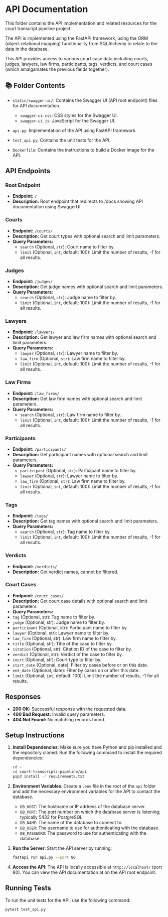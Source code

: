 # API Documentation

This folder contains the API implementation and related resources for the court transcript pipeline project.

The API is implemented using the FastAPI framework, using the ORM (object relational mapping) functionality from SQLAlchemy to relate to the data in the database. 

This API provides access to various court case data including courts, judges, lawyers, law firms, participants, tags, verdicts, and court cases (which amalgamates the previous fields together).


## 📚 Folder Contents

- `static/swagger-ui/`: Contains the Swagger UI (API root endpoint) files for API documentation.
  - `swagger-ui.css`: CSS styles for the Swagger UI.
  - `swagger-ui.js`: JavaScript for the Swagger UI.
  
- `api.py`: Implementation of the API using FastAPI framework.
  
- `test_api.py`: Contains the unit tests for the API.
  
- `Dockerfile`: Contains the instructions to build a Docker image for the API.


## API Endpoints

### Root Endpoint
- **Endpoint:** `/`
- **Description:** Root endpoint that redirects to /docs showing API documentation using SwaggerUI

### Courts
- **Endpoint:** `/courts/`
- **Description:** Get court types with optional search and limit parameters.
- **Query Parameters:**
  - `search` (Optional, `str`): Court name to filter by.
  - `limit` (Optional, `int`, default: 100): Limit the number of results, -1 for all results.

### Judges
- **Endpoint:** `/judges/`
- **Description:** Get judge names with optional search and limit parameters.
- **Query Parameters:**
  - `search` (Optional, `str`): Judge name to filter by.
  - `limit` (Optional, `int`, default: 100): Limit the number of results, -1 for all results.

### Lawyers
- **Endpoint:** `/lawyers/`
- **Description:** Get lawyer and law firm names with optional search and limit parameters.
- **Query Parameters:**
  - `lawyer` (Optional, `str`): Lawyer name to filter by.
  - `law_firm` (Optional, `str`): Law firm name to filter by.
  - `limit` (Optional, `int`, default: 100): Limit the number of results, -1 for all results.

### Law Firms
- **Endpoint:** `/law_firms/`
- **Description:** Get law firm names with optional search and limit parameters.
- **Query Parameters:**
  - `search` (Optional, `str`): Law firm name to filter by.
  - `limit` (Optional, `int`, default: 100): Limit the number of results, -1 for all results.

### Participants
- **Endpoint:** `/participants/`
- **Description:** Get participant names with optional search and limit parameters.
- **Query Parameters:**
  - `participant` (Optional, `str`): Participant name to filter by.
  - `lawyer` (Optional, `str`): Lawyer name to filter by.
  - `law_firm` (Optional, `str`): Law firm name to filter by.
  - `limit` (Optional, `int`, default: 100): Limit the number of results, -1 for all results.

### Tags
- **Endpoint:** `/tags/`
- **Description:** Get tag names with optional search and limit parameters.
- **Query Parameters:**
  - `search` (Optional, `str`): Tag name to filter by.
  - `limit` (Optional, `int`, default: 100): Limit the number of results, -1 for all results.

### Verdicts
- **Endpoint:** `/verdicts/`
- **Description:** Get verdict names, cannot be filtered.


### Court Cases
- **Endpoint:** `/court_cases/`
- **Description:** Get court case details with optional search and limit parameters.
- **Query Parameters:**
- `tag` (Optional, str): Tag name to filter by.
- `judge` (Optional, str): Judge name to filter by.
- `participant` (Optional, str): Participant name to filter by.
- `lawyer` (Optional, str): Lawyer name to filter by.
- `law_firm` (Optional, str): Law firm name to filter by.
- `title` (Optional, str): Title of the case to filter by.
- `citation` (Optional, str): Citation ID of the case to filter by.
- `verdict` (Optional, str): Verdict of the case to filter by.
- `court` (Optional, str): Court type to filter by.
- `start_date` (Optional, date): Filter by cases before or on this date.
- `end_date` (Optional, date): Filter by cases on or after this date.
- `limit` (Optional, `int`, default: 100): Limit the number of results, -1 for all results.



## Responses
- **200 OK:** Successful response with the requested data.
- **400 Bad Request:** Invalid query parameters.
- **404 Not Found:** No matching records found.

## Setup Instructions

1. **Install Dependencies**: Make sure you have Python and pip installed and the repository cloned. Run the following command to install the required dependencies:
    ```sh
    cd ~
    cd court-transcripts-pipeline/api
    pip3 install -r requirements.txt
    ```

2. **Environment Variables**: Create a `.env` file in the root of the `api` folder and add the necessary environment variables for the API to contact the database.
   
    - `DB_HOST`: The hostname or IP address of the database server.
    - `DB_PORT`: The port number on which the database server is listening; typically 5432 for PostgreSQL
    - `DB_NAME`: The name of the database to connect to.
    - `DB_USER`: The username to use for authenticating with the database.
    - `DB_PASSWORD`: The password to use for authenticating with the database.


3. **Run the Server**: Start the API server by running:
    ```sh
    fastapi run api.py --port 80
    ```

4. **Access the API**: The API is locally accessible at `http://localhost/` (port 80). You can view the API documentation at on the API root endpoint.


<!-- ## Cloud Deployment 
### Docker Setup Instructions

1. **Build the Docker Image**: Run the following command to build the Docker image:
    ```sh
    docker build -t my-api-image .
    ```

2. **Run the Docker Container**: Start a container from the image:
    ```sh
    docker run -d -p 3000:3000 --env-file .env my-api-image
    ``` -->

## Running Tests

To run the unit tests for the API, use the following command:
```sh
pytest test_api.py